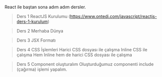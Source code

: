 React ile baştan sona adım adım dersler.

> Ders 1
ReactJS Kurulumu (https://www.ontedi.com/javascript/reactjs-ders-1-kurulum)

> Ders 2
Merhaba Dünya

> Ders 3
JSX Formatı

> Ders 4
CSS İşlemleri
Harici CSS dosyası ile çalışma
Inline CSS ile çalışma
Hem Inline hem de harici CSS dosyası ile çalışma

> Ders 5
Component oluşturalım
Oluşturduğumuz componenti include (çağırma) işlemi yapalım.
